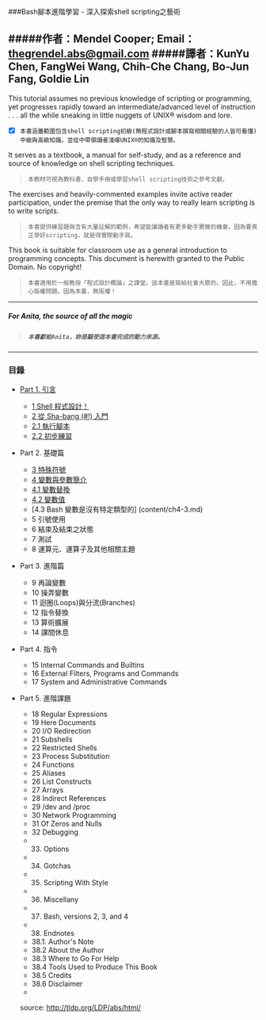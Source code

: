 ###Bash腳本進階學習 - 深入探索shell scripting之藝術

#####作者：Mendel Cooper; Email：thegrendel.abs@gmail.com
#####譯者：KunYu Chen, FangWei Wang, Chih-Che Chang, Bo-Jun Fang, Goldie Lin
---
This tutorial assumes no previous knowledge of scripting or programming, yet progresses rapidly toward an intermediate/advanced level of instruction . . . all the while sneaking in little nuggets of UNIX® wisdom and lore.

* [x] `本書涵蓋範圍包含shell scripting初級(無程式設計或腳本撰寫相關經驗的人皆可看懂)中級與高級知識，並從中帶領讀者淺嚐UNIX®的知識及智慧。`

It serves as a textbook, a manual for self-study, and as a reference and source of knowledge on shell scripting techniques.

>`本教材可視為教科書、自學手冊或學習shell scripting技術之參考文獻。`

The exercises and heavily-commented examples invite active reader participation, under the premise that the only way to really learn scripting is to write scripts.

>`本書提供練習題與含有大量註解的範例，希望能讓讀者有更多動手實做的機會。因為要真正學好scripting，就是得實際動手寫。`

This book is suitable for classroom use as a general introduction to programming concepts. This document is herewith granted to the Public Domain. No copyright!

>`本書適用於一般教授「程式設計概論」之課堂。這本書是寫給社會大眾的。因此，不用擔心版權問題。因為本書，無版權！`

---
##### For Anita, the source of all the magic
>##### `本書獻給Anita，妳是驅使這本書完成的動力來源。`

---

### 目錄

* [Part 1. 引言](content/part1-introduction.md)

  * [1 Shell 程式設計！](content/ch1.md)
  * [2 從 Sha-bang (#!) 入門](content/ch2.md)
  * [2.1 執行腳本](content/ch2-1.md)
  * [2.2 初步練習](content/ch2-2.md)

* Part 2. 基礎篇

  * [3 特殊符號](content/ch3.md)
  * [4 變數與參數簡介](content/ch4.md)
  * [4.1 變數替換](content/ch4-1.md)
  * [4.2 變數值](content/ch4-2.md)
  * [4.3 Bash 變數是沒有特定類型的] (content/ch4-3.md)
  * 5 引號使用
  * 6 結束及結束之狀態
  * 7 測試
  * 8 運算元、運算子及其他相關主題

* Part 3. 進階篇
  * 9 再論變數
  * 10 操弄變數
  * 11 迴圈(Loops)與分流(Branches)
  * 12 指令替換
  * 13 算術擴展
  * 14 課間休息

* Part 4. 指令
  * 15 Internal Commands and Builtins
  * 16 External Filters, Programs and Commands
  * 17 System and Administrative Commands

* Part 5. 進階課題
  * 18 Regular Expressions
  * 19 Here Documents
  * 20 I/O Redirection
  * 21 Subshells
  * 22 Restricted Shells
  * 23 Process Substitution
  * 24 Functions
  * 25 Aliases
  * 26 List Constructs
  * 27 Arrays
  * 28 Indirect References
  * 29 /dev and /proc
  * 30 Network Programming
  * 31 Of Zeros and Nulls
  * 32 Debugging
  * 33. Options
  * 34. Gotchas
  * 35. Scripting With Style
  * 36. Miscellany
  * 37. Bash, versions 2, 3, and 4
  * 38. Endnotes
  * 38.1. Author's Note
  * 38.2 About the Author
  * 38.3 Where to Go For Help
  * 38.4 Tools Used to Produce This Book
  * 38.5 Credits
  * 38.6 Disclaimer
  * 
  source: http://tldp.org/LDP/abs/html/

